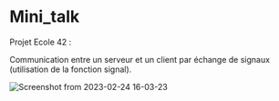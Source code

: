 # Mini_talk

Projet Ecole 42 :

Communication entre un serveur et un client par échange de signaux (utilisation de la fonction signal).          
                                                                                                                 
![Screenshot from 2023-02-24 16-03-23](https://user-images.githubusercontent.com/88725985/221212058-fbe8b470-ec9e-4598-bd35-3b72b83e0594.png)
